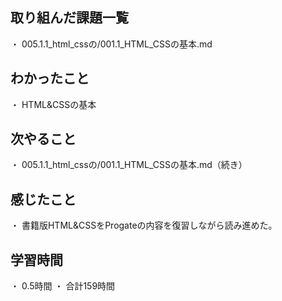 ## 取り組んだ課題一覧
・ 005.1.1_html_cssの/001.1_HTML_CSSの基本.md
## わかったこと
・ HTML&CSSの基本
## 次やること
・ 005.1.1_html_cssの/001.1_HTML_CSSの基本.md（続き）
## 感じたこと
・ 書籍版HTML&CSSをProgateの内容を復習しながら読み進めた。
## 学習時間
・ 0.5時間
・ 合計159時間

